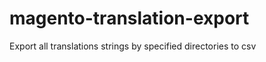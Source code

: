 magento-translation-export
==========================

Export all translations strings by specified directories to csv
